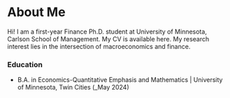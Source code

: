 # About Me
Hi! I am a first-year Finance Ph.D. student at University of Minnesota, Carlson School of Management. My CV is available here. My research interest lies in the intersection of macroeconomics and finance.


### Education
- B.A. in Economics-Quantitative Emphasis and Mathematics | University of Minnesota, Twin Cities (_May 2024) 


